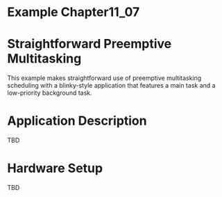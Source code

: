 # Example Chapter11_07
# Straightforward Preemptive Multitasking

This example makes straightforward use
of preemptive multitasking scheduling with a blinky-style application
that features a main task and a low-priority background task.

# Application Description

TBD

# Hardware Setup

TBD
